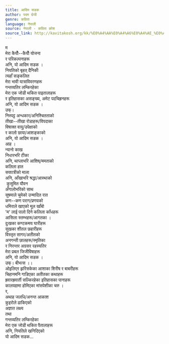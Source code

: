 ```yaml
---
title: आदिम सडक
author: पदम छेत्री
genre: कविता
language: नेपाली
source: नेपाली - कविता कोश
source_link: http://kavitakosh.org/kk/%E0%A4%AA%E0%A4%A6%E0%A4%AE_%E0%A4%9B%E0%A5%87%E0%A4%A4%E0%A5%8D%E0%A4%B0%E0%A5%80
---
```


म  
मेरा कैयौँ--कैयौँ योजना  
र परिकल्पनाहरू  
अनि, यो आदिम सडक ।  
नियतिको बृहत् दैनिकी  
त्यहाँ सङ्कलित  
मेरा भावी यात्राविवरणहरू  
गन्तव्यतिर लम्किरहेका  
मेरा एक जोडी थकित पाइतालाहरू  
र इतिहासका असङ्ख्य, अमेट पदचिह्रनहरू  
अनि, यो आदिम सडक ।  
उफ्।  
निस्पट्ट अन्धकार/अनिश्चितताको  
तीखा--तीखा रोडाहरू/विपदाका  
विषाक्त वायु/उपेक्षाको  
र कालो छाया/आशङ्काको  
अनि, यो आदिम सडक ।  
आह ।  
न्यानो काख  
निधारभरि टीका  
अनि, थाप्लाभरि आशिष्/ममताको  
कलिला हात  
सयपत्रीको माला  
अनि, आँखाभरि श्रद्धा/आस्थाको  
 कुसुमित यौवन  
अँगालोभरिको साथ  
सुषमाले चुमेको उन्मादित रात  
कण--कण पराग/प्रणयको  
धमिराले खाएको मूल खाँबो  
'म' लाई पालो दिने कलिला काँधहरू  
आसिला स्तम्भहरू/आगतका ।  
दुःखका कण्टकमय घारीहरू  
सुखका शीतल छहारीहरू  
विस्तृत सागर/अतीतको  
अनगन्ती छालहरू/स्मृतिका  
र निरन्तर अग्रसर रहस्यतिर  
मेरा प्रबल जिजीविषाहरू  
अनि, यो आदिम सडक ।  
उफ्। बीभत्स ।।  
ओइलिएर झरिसकेका आशाका शिरीष र बाबरीहरू  
चिहानमनि गाडिएका अतीतका कथाहरू  
ह्रवारह्रवार्ती सल्किरहेका इतिहासका पानाहरू  
कालयज्ञमा होमिएका मांसपेशीका चरु ।  
र,  
अथाह जलधि/अनन्त आकाश  
कुइरोले ढाकिएको  
अज्ञात लक्ष्य  
तथा  
गन्तव्यतिर लम्किरहेका  
मेरा एक जोडी थकित पैतालाहरू  
अनि, नियतिले खनिदिएको  
यो आदिम सडक...
